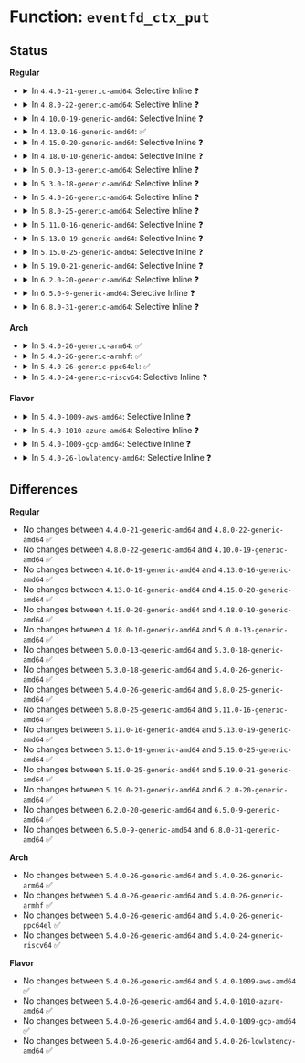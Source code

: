 # Function: <code>eventfd_ctx_put</code>

## Status
<b>Regular</b>
<ul>
<li>
<details>
<summary>In <code>4.4.0-21-generic-amd64</code>: Selective Inline ❓</summary>

```c
void eventfd_ctx_put(struct eventfd_ctx * ctx)
```

```json
{
  "name": "eventfd_ctx_put",
  "collision_type": "Unique Global",
  "inline_type": "Selective",
  "funcs": [
    {
      "addr": 18446744071581307529,
      "name": "eventfd_ctx_put",
      "external": true,
      "loc": "fs/eventfd.c:102",
      "file": "fs/eventfd.c",
      "inline": "not declared, inlined",
      "caller_inline": [
        "fs/eventfd.c:eventfd_release"
      ],
      "caller_func": [
        "mm/memcontrol.c:memcg_event_remove",
        "mm/memcontrol.c:memcg_write_event_control",
        "fs/aio.c:kiocb_free"
      ]
    }
  ],
  "symbols": [
    {
      "addr": 18446744071581307568,
      "name": "eventfd_ctx_put",
      "section": ".text",
      "bind": "STB_GLOBAL",
      "size": 23
    }
  ]
}
```
</details>
</li>
<li>
<details>
<summary>In <code>4.8.0-22-generic-amd64</code>: Selective Inline ❓</summary>

```c
void eventfd_ctx_put(struct eventfd_ctx * ctx)
```

```json
{
  "name": "eventfd_ctx_put",
  "collision_type": "Unique Global",
  "inline_type": "Selective",
  "funcs": [
    {
      "addr": 18446744071581473897,
      "name": "eventfd_ctx_put",
      "external": true,
      "loc": "fs/eventfd.c:102",
      "file": "fs/eventfd.c",
      "inline": "not declared, inlined",
      "caller_inline": [
        "fs/eventfd.c:eventfd_release"
      ],
      "caller_func": [
        "mm/memcontrol.c:memcg_write_event_control",
        "mm/memcontrol.c:memcg_event_remove",
        "fs/aio.c:kiocb_free"
      ]
    }
  ],
  "symbols": [
    {
      "addr": 18446744071581473920,
      "name": "eventfd_ctx_put",
      "section": ".text",
      "bind": "STB_GLOBAL",
      "size": 23
    }
  ]
}
```
</details>
</li>
<li>
<details>
<summary>In <code>4.10.0-19-generic-amd64</code>: Selective Inline ❓</summary>

```c
void eventfd_ctx_put(struct eventfd_ctx * ctx)
```

```json
{
  "name": "eventfd_ctx_put",
  "collision_type": "Unique Global",
  "inline_type": "Selective",
  "funcs": [
    {
      "addr": 18446744071581554585,
      "name": "eventfd_ctx_put",
      "external": true,
      "loc": "fs/eventfd.c:102",
      "file": "fs/eventfd.c",
      "inline": "not declared, inlined",
      "caller_inline": [
        "fs/eventfd.c:eventfd_release"
      ],
      "caller_func": [
        "mm/memcontrol.c:memcg_write_event_control",
        "mm/memcontrol.c:memcg_event_remove",
        "fs/aio.c:kiocb_free"
      ]
    }
  ],
  "symbols": [
    {
      "addr": 18446744071581554608,
      "name": "eventfd_ctx_put",
      "section": ".text",
      "bind": "STB_GLOBAL",
      "size": 23
    }
  ]
}
```
</details>
</li>
<li>
<details>
<summary>In <code>4.13.0-16-generic-amd64</code>: ✅</summary>

```c
void eventfd_ctx_put(struct eventfd_ctx * ctx)
```

```json
{
  "name": "eventfd_ctx_put",
  "collision_type": "Unique Global",
  "inline_type": "No",
  "funcs": [
    {
      "addr": 18446744071581608080,
      "name": "eventfd_ctx_put",
      "external": true,
      "loc": "fs/eventfd.c:102",
      "file": "fs/eventfd.c",
      "inline": "seen, unknown",
      "caller_inline": [],
      "caller_func": [
        "mm/memcontrol.c:memcg_write_event_control",
        "mm/memcontrol.c:memcg_event_remove",
        "fs/eventfd.c:eventfd_release",
        "fs/aio.c:kiocb_free"
      ]
    }
  ],
  "symbols": [
    {
      "addr": 18446744071581608080,
      "name": "eventfd_ctx_put",
      "section": ".text",
      "bind": "STB_GLOBAL",
      "size": 23
    }
  ]
}
```
</details>
</li>
<li>
<details>
<summary>In <code>4.15.0-20-generic-amd64</code>: Selective Inline ❓</summary>

```c
void eventfd_ctx_put(struct eventfd_ctx * ctx)
```

```json
{
  "name": "eventfd_ctx_put",
  "collision_type": "Unique Global",
  "inline_type": "Selective",
  "funcs": [
    {
      "addr": 18446744071581752601,
      "name": "eventfd_ctx_put",
      "external": true,
      "loc": "fs/eventfd.c:102",
      "file": "fs/eventfd.c",
      "inline": "not declared, inlined",
      "caller_inline": [
        "fs/eventfd.c:eventfd_release"
      ],
      "caller_func": [
        "mm/memcontrol.c:memcg_write_event_control",
        "mm/memcontrol.c:memcg_event_remove",
        "fs/aio.c:kiocb_free"
      ]
    }
  ],
  "symbols": [
    {
      "addr": 18446744071581752640,
      "name": "eventfd_ctx_put",
      "section": ".text",
      "bind": "STB_GLOBAL",
      "size": 27
    }
  ]
}
```
</details>
</li>
<li>
<details>
<summary>In <code>4.18.0-10-generic-amd64</code>: Selective Inline ❓</summary>

```c
void eventfd_ctx_put(struct eventfd_ctx * ctx)
```

```json
{
  "name": "eventfd_ctx_put",
  "collision_type": "Unique Global",
  "inline_type": "Selective",
  "funcs": [
    {
      "addr": 18446744071581921257,
      "name": "eventfd_ctx_put",
      "external": true,
      "loc": "fs/eventfd.c:89",
      "file": "fs/eventfd.c",
      "inline": "not declared, inlined",
      "caller_inline": [
        "fs/eventfd.c:eventfd_release"
      ],
      "caller_func": [
        "mm/memcontrol.c:memcg_write_event_control",
        "mm/memcontrol.c:memcg_event_remove",
        "fs/aio.c:io_submit_one",
        "fs/aio.c:aio_complete"
      ]
    }
  ],
  "symbols": [
    {
      "addr": 18446744071581921344,
      "name": "eventfd_ctx_put",
      "section": ".text",
      "bind": "STB_GLOBAL",
      "size": 29
    }
  ]
}
```
</details>
</li>
<li>
<details>
<summary>In <code>5.0.0-13-generic-amd64</code>: Selective Inline ❓</summary>

```c
void eventfd_ctx_put(struct eventfd_ctx * ctx)
```

```json
{
  "name": "eventfd_ctx_put",
  "collision_type": "Unique Global",
  "inline_type": "Selective",
  "funcs": [
    {
      "addr": 18446744071582005625,
      "name": "eventfd_ctx_put",
      "external": true,
      "loc": "fs/eventfd.c:89",
      "file": "fs/eventfd.c",
      "inline": "not declared, inlined",
      "caller_inline": [
        "fs/eventfd.c:eventfd_release"
      ],
      "caller_func": [
        "mm/memcontrol.c:memcg_write_event_control",
        "mm/memcontrol.c:memcg_event_remove",
        "fs/aio.c:io_submit_one",
        "fs/aio.c:aio_complete"
      ]
    }
  ],
  "symbols": [
    {
      "addr": 18446744071582005664,
      "name": "eventfd_ctx_put",
      "section": ".text",
      "bind": "STB_GLOBAL",
      "size": 29
    }
  ]
}
```
</details>
</li>
<li>
<details>
<summary>In <code>5.3.0-18-generic-amd64</code>: Selective Inline ❓</summary>

```c
void eventfd_ctx_put(struct eventfd_ctx * ctx)
```

```json
{
  "name": "eventfd_ctx_put",
  "collision_type": "Unique Global",
  "inline_type": "Selective",
  "funcs": [
    {
      "addr": 18446744071582142267,
      "name": "eventfd_ctx_put",
      "external": true,
      "loc": "fs/eventfd.c:96",
      "file": "fs/eventfd.c",
      "inline": "not declared, inlined",
      "caller_inline": [
        "fs/eventfd.c:eventfd_release"
      ],
      "caller_func": [
        "mm/memcontrol.c:memcg_write_event_control",
        "mm/memcontrol.c:memcg_event_remove",
        "fs/aio.c:io_submit_one",
        "fs/aio.c:io_submit_one",
        "fs/aio.c:aio_poll_wake",
        "fs/aio.c:aio_poll_complete_work",
        "fs/aio.c:aio_fsync_work",
        "fs/aio.c:aio_complete_rw",
        "fs/io_uring.c:__io_uring_register",
        "fs/io_uring.c:io_ring_ctx_wait_and_kill"
      ]
    }
  ],
  "symbols": [
    {
      "addr": 18446744071582142304,
      "name": "eventfd_ctx_put",
      "section": ".text",
      "bind": "STB_GLOBAL",
      "size": 28
    }
  ]
}
```
</details>
</li>
<li>
<details>
<summary>In <code>5.4.0-26-generic-amd64</code>: Selective Inline ❓</summary>

```c
void eventfd_ctx_put(struct eventfd_ctx * ctx)
```

```json
{
  "name": "eventfd_ctx_put",
  "collision_type": "Unique Global",
  "inline_type": "Selective",
  "funcs": [
    {
      "addr": 18446744071582219467,
      "name": "eventfd_ctx_put",
      "external": true,
      "loc": "fs/eventfd.c:111",
      "file": "fs/eventfd.c",
      "inline": "not declared, inlined",
      "caller_inline": [
        "fs/eventfd.c:eventfd_release"
      ],
      "caller_func": [
        "mm/memcontrol.c:memcg_write_event_control",
        "mm/memcontrol.c:memcg_event_remove",
        "fs/aio.c:io_submit_one",
        "fs/aio.c:io_submit_one",
        "fs/aio.c:aio_poll_complete_work",
        "fs/aio.c:aio_poll_put_work",
        "fs/aio.c:aio_fsync_work",
        "fs/aio.c:aio_complete_rw",
        "fs/io_uring.c:__io_uring_register",
        "fs/io_uring.c:io_ring_ctx_wait_and_kill",
        "drivers/vfio/virqfd.c:vfio_virqfd_enable",
        "drivers/vfio/virqfd.c:virqfd_shutdown",
        "drivers/vfio/pci/vfio_pci_intrs.c:vfio_msi_set_vector_signal",
        "drivers/vfio/pci/vfio_pci_intrs.c:vfio_msi_set_vector_signal",
        "drivers/vfio/pci/vfio_pci_intrs.c:vfio_intx_set_signal",
        "drivers/vfio/pci/vfio_pci_intrs.c:vfio_intx_set_signal"
      ]
    }
  ],
  "symbols": [
    {
      "addr": 18446744071582219504,
      "name": "eventfd_ctx_put",
      "section": ".text",
      "bind": "STB_GLOBAL",
      "size": 28
    }
  ]
}
```
</details>
</li>
<li>
<details>
<summary>In <code>5.8.0-25-generic-amd64</code>: Selective Inline ❓</summary>

```c
void eventfd_ctx_put(struct eventfd_ctx * ctx)
```

```json
{
  "name": "eventfd_ctx_put",
  "collision_type": "Unique Global",
  "inline_type": "Selective",
  "funcs": [
    {
      "addr": 18446744071582456331,
      "name": "eventfd_ctx_put",
      "external": true,
      "loc": "fs/eventfd.c:112",
      "file": "fs/eventfd.c",
      "inline": "not declared, inlined",
      "caller_inline": [
        "fs/eventfd.c:eventfd_release"
      ],
      "caller_func": [
        "mm/memcontrol.c:memcg_write_event_control",
        "mm/memcontrol.c:memcg_event_remove",
        "fs/aio.c:io_submit_one",
        "fs/aio.c:io_submit_one",
        "fs/aio.c:aio_poll",
        "fs/aio.c:aio_poll_wake",
        "fs/aio.c:aio_poll_complete_work",
        "fs/aio.c:aio_poll_put_work",
        "fs/aio.c:aio_fsync_work",
        "fs/aio.c:aio_complete_rw",
        "fs/io_uring.c:__io_uring_register",
        "fs/io_uring.c:io_ring_ctx_free",
        "drivers/vfio/virqfd.c:vfio_virqfd_enable",
        "drivers/vfio/virqfd.c:virqfd_shutdown",
        "drivers/vfio/pci/vfio_pci.c:vfio_pci_release",
        "drivers/vfio/pci/vfio_pci.c:vfio_pci_release",
        "drivers/vfio/pci/vfio_pci_intrs.c:vfio_pci_set_intx_trigger",
        "drivers/vfio/pci/vfio_pci_intrs.c:vfio_pci_set_intx_trigger",
        "drivers/vfio/pci/vfio_pci_intrs.c:vfio_msi_set_vector_signal",
        "drivers/vfio/pci/vfio_pci_intrs.c:vfio_msi_set_vector_signal"
      ]
    }
  ],
  "symbols": [
    {
      "addr": 18446744071582456176,
      "name": "eventfd_ctx_put",
      "section": ".text",
      "bind": "STB_GLOBAL",
      "size": 97
    }
  ]
}
```
</details>
</li>
<li>
<details>
<summary>In <code>5.11.0-16-generic-amd64</code>: Selective Inline ❓</summary>

```c
void eventfd_ctx_put(struct eventfd_ctx * ctx)
```

```json
{
  "name": "eventfd_ctx_put",
  "collision_type": "Unique Global",
  "inline_type": "Selective",
  "funcs": [
    {
      "addr": 18446744071582513099,
      "name": "eventfd_ctx_put",
      "external": true,
      "loc": "fs/eventfd.c:112",
      "file": "fs/eventfd.c",
      "inline": "not declared, inlined",
      "caller_inline": [
        "fs/eventfd.c:eventfd_release"
      ],
      "caller_func": [
        "mm/memcontrol.c:memcg_write_event_control",
        "mm/memcontrol.c:memcg_event_remove",
        "fs/aio.c:io_submit_one",
        "fs/aio.c:io_submit_one",
        "fs/aio.c:aio_poll",
        "fs/aio.c:aio_poll_wake",
        "fs/aio.c:aio_poll_complete_work",
        "fs/aio.c:aio_poll_put_work",
        "fs/aio.c:aio_fsync_work",
        "fs/aio.c:aio_complete_rw",
        "fs/io_uring.c:__io_uring_register",
        "fs/io_uring.c:io_ring_ctx_free",
        "drivers/vfio/virqfd.c:vfio_virqfd_enable",
        "drivers/vfio/virqfd.c:virqfd_shutdown",
        "drivers/vfio/pci/vfio_pci.c:vfio_pci_release",
        "drivers/vfio/pci/vfio_pci.c:vfio_pci_release",
        "drivers/vfio/pci/vfio_pci_intrs.c:vfio_pci_set_intx_trigger",
        "drivers/vfio/pci/vfio_pci_intrs.c:vfio_pci_set_intx_trigger",
        "drivers/vfio/pci/vfio_pci_intrs.c:vfio_msi_set_vector_signal",
        "drivers/vfio/pci/vfio_pci_intrs.c:vfio_msi_set_vector_signal"
      ]
    }
  ],
  "symbols": [
    {
      "addr": 18446744071582512944,
      "name": "eventfd_ctx_put",
      "section": ".text",
      "bind": "STB_GLOBAL",
      "size": 97
    }
  ]
}
```
</details>
</li>
<li>
<details>
<summary>In <code>5.13.0-19-generic-amd64</code>: Selective Inline ❓</summary>

```c
void eventfd_ctx_put(struct eventfd_ctx * ctx)
```

```json
{
  "name": "eventfd_ctx_put",
  "collision_type": "Unique Global",
  "inline_type": "Selective",
  "funcs": [
    {
      "addr": 18446744071582540875,
      "name": "eventfd_ctx_put",
      "external": true,
      "loc": "fs/eventfd.c:112",
      "file": "fs/eventfd.c",
      "inline": "not declared, inlined",
      "caller_inline": [
        "fs/eventfd.c:eventfd_release"
      ],
      "caller_func": [
        "mm/memcontrol.c:memcg_write_event_control",
        "mm/memcontrol.c:memcg_event_remove",
        "fs/aio.c:io_submit_one",
        "fs/aio.c:io_submit_one",
        "fs/aio.c:aio_poll_wake",
        "fs/aio.c:aio_poll_complete_work",
        "fs/aio.c:aio_poll_put_work",
        "fs/aio.c:aio_fsync_work",
        "fs/aio.c:aio_complete_rw",
        "fs/io_uring.c:__io_uring_register",
        "fs/io_uring.c:__io_uring_register",
        "fs/io_uring.c:io_ring_ctx_free",
        "drivers/vfio/virqfd.c:vfio_virqfd_enable",
        "drivers/vfio/virqfd.c:virqfd_shutdown",
        "drivers/vfio/pci/vfio_pci.c:vfio_pci_release",
        "drivers/vfio/pci/vfio_pci.c:vfio_pci_release",
        "drivers/vfio/pci/vfio_pci_intrs.c:vfio_pci_set_intx_trigger",
        "drivers/vfio/pci/vfio_pci_intrs.c:vfio_pci_set_intx_trigger",
        "drivers/vfio/pci/vfio_pci_intrs.c:vfio_msi_set_vector_signal",
        "drivers/vfio/pci/vfio_pci_intrs.c:vfio_msi_set_vector_signal"
      ]
    }
  ],
  "symbols": [
    {
      "addr": 18446744071582540720,
      "name": "eventfd_ctx_put",
      "section": ".text",
      "bind": "STB_GLOBAL",
      "size": 97
    }
  ]
}
```
</details>
</li>
<li>
<details>
<summary>In <code>5.15.0-25-generic-amd64</code>: Selective Inline ❓</summary>

```c
void eventfd_ctx_put(struct eventfd_ctx * ctx)
```

```json
{
  "name": "eventfd_ctx_put",
  "collision_type": "Unique Global",
  "inline_type": "Selective",
  "funcs": [
    {
      "addr": 18446744071582856987,
      "name": "eventfd_ctx_put",
      "external": true,
      "loc": "fs/eventfd.c:110",
      "file": "fs/eventfd.c",
      "inline": "not declared, inlined",
      "caller_inline": [
        "fs/eventfd.c:eventfd_release"
      ],
      "caller_func": [
        "mm/memcontrol.c:memcg_write_event_control",
        "mm/memcontrol.c:memcg_event_remove",
        "fs/aio.c:io_submit_one",
        "fs/aio.c:io_submit_one",
        "fs/aio.c:aio_poll_wake",
        "fs/aio.c:aio_poll_complete_work",
        "fs/aio.c:aio_poll_put_work",
        "fs/aio.c:aio_fsync_work",
        "fs/aio.c:aio_complete_rw",
        "fs/io_uring.c:__io_uring_register",
        "fs/io_uring.c:__io_uring_register",
        "fs/io_uring.c:io_ring_ctx_free",
        "drivers/vfio/virqfd.c:vfio_virqfd_enable",
        "drivers/vfio/virqfd.c:virqfd_shutdown",
        "drivers/vfio/pci/vfio_pci_core.c:vfio_pci_core_close_device",
        "drivers/vfio/pci/vfio_pci_core.c:vfio_pci_core_close_device",
        "drivers/vfio/pci/vfio_pci_intrs.c:vfio_pci_set_intx_trigger",
        "drivers/vfio/pci/vfio_pci_intrs.c:vfio_pci_set_intx_trigger",
        "drivers/vfio/pci/vfio_pci_intrs.c:vfio_msi_set_vector_signal",
        "drivers/vfio/pci/vfio_pci_intrs.c:vfio_msi_set_vector_signal"
      ]
    }
  ],
  "symbols": [
    {
      "addr": 18446744071582856832,
      "name": "eventfd_ctx_put",
      "section": ".text",
      "bind": "STB_GLOBAL",
      "size": 97
    }
  ]
}
```
</details>
</li>
<li>
<details>
<summary>In <code>5.19.0-21-generic-amd64</code>: Selective Inline ❓</summary>

```c
void eventfd_ctx_put(struct eventfd_ctx * ctx)
```

```json
{
  "name": "eventfd_ctx_put",
  "collision_type": "Unique Global",
  "inline_type": "Selective",
  "funcs": [
    {
      "addr": 18446744071583420297,
      "name": "eventfd_ctx_put",
      "external": true,
      "loc": "fs/eventfd.c:110",
      "file": "fs/eventfd.c",
      "inline": "not declared, inlined",
      "caller_inline": [
        "fs/eventfd.c:eventfd_release"
      ],
      "caller_func": [
        "mm/memcontrol.c:memcg_write_event_control",
        "mm/memcontrol.c:memcg_event_remove",
        "fs/aio.c:io_submit_one",
        "fs/aio.c:io_submit_one",
        "fs/aio.c:aio_poll_wake",
        "fs/aio.c:aio_poll_complete_work",
        "fs/aio.c:aio_poll_put_work",
        "fs/aio.c:aio_fsync_work",
        "fs/aio.c:aio_complete_rw",
        "io_uring/io_uring.c:io_eventfd_put",
        "drivers/vfio/virqfd.c:vfio_virqfd_enable",
        "drivers/vfio/virqfd.c:virqfd_shutdown",
        "drivers/vfio/pci/vfio_pci_core.c:vfio_pci_core_close_device",
        "drivers/vfio/pci/vfio_pci_core.c:vfio_pci_core_close_device",
        "drivers/vfio/pci/vfio_pci_intrs.c:vfio_pci_set_ctx_trigger_single",
        "drivers/vfio/pci/vfio_pci_intrs.c:vfio_pci_set_ctx_trigger_single",
        "drivers/vfio/pci/vfio_pci_intrs.c:vfio_pci_set_intx_trigger",
        "drivers/vfio/pci/vfio_pci_intrs.c:vfio_pci_set_intx_trigger",
        "drivers/vfio/pci/vfio_pci_intrs.c:vfio_msi_set_vector_signal",
        "drivers/vfio/pci/vfio_pci_intrs.c:vfio_msi_set_vector_signal"
      ]
    }
  ],
  "symbols": [
    {
      "addr": 18446744071583420128,
      "name": "eventfd_ctx_put",
      "section": ".text",
      "bind": "STB_GLOBAL",
      "size": 126
    }
  ]
}
```
</details>
</li>
<li>
<details>
<summary>In <code>6.2.0-20-generic-amd64</code>: Selective Inline ❓</summary>

```c
void eventfd_ctx_put(struct eventfd_ctx * ctx)
```

```json
{
  "name": "eventfd_ctx_put",
  "collision_type": "Unique Global",
  "inline_type": "Selective",
  "funcs": [
    {
      "addr": 18446744071584007961,
      "name": "eventfd_ctx_put",
      "external": true,
      "loc": "fs/eventfd.c:115",
      "file": "fs/eventfd.c",
      "inline": "not declared, inlined",
      "caller_inline": [
        "fs/eventfd.c:eventfd_release"
      ],
      "caller_func": [
        "mm/memcontrol.c:memcg_write_event_control",
        "mm/memcontrol.c:memcg_event_remove",
        "fs/aio.c:io_submit_one",
        "fs/aio.c:io_submit_one",
        "fs/aio.c:aio_poll_wake",
        "fs/aio.c:aio_poll_complete_work",
        "fs/aio.c:aio_poll_put_work",
        "fs/aio.c:aio_fsync_work",
        "fs/aio.c:aio_complete_rw",
        "io_uring/io_uring.c:io_eventfd_ops"
      ]
    }
  ],
  "symbols": [
    {
      "addr": 18446744071584007776,
      "name": "eventfd_ctx_put",
      "section": ".text",
      "bind": "STB_GLOBAL",
      "size": 126
    }
  ]
}
```
</details>
</li>
<li>
<details>
<summary>In <code>6.5.0-9-generic-amd64</code>: Selective Inline ❓</summary>

```c
void eventfd_ctx_put(struct eventfd_ctx * ctx)
```

```json
{
  "name": "eventfd_ctx_put",
  "collision_type": "Unique Global",
  "inline_type": "Selective",
  "funcs": [
    {
      "addr": 18446744071584233065,
      "name": "eventfd_ctx_put",
      "external": true,
      "loc": "fs/eventfd.c:115",
      "file": "fs/eventfd.c",
      "inline": "not declared, inlined",
      "caller_inline": [
        "fs/eventfd.c:eventfd_release"
      ],
      "caller_func": [
        "mm/memcontrol.c:memcg_write_event_control",
        "mm/memcontrol.c:memcg_event_remove",
        "fs/aio.c:io_submit_one",
        "fs/aio.c:io_submit_one",
        "fs/aio.c:aio_poll_wake",
        "fs/aio.c:aio_poll_complete_work",
        "fs/aio.c:aio_poll_put_work",
        "fs/aio.c:aio_fsync_work",
        "fs/aio.c:aio_complete_rw",
        "io_uring/io_uring.c:io_eventfd_ops"
      ]
    }
  ],
  "symbols": [
    {
      "addr": 18446744071584232880,
      "name": "eventfd_ctx_put",
      "section": ".text",
      "bind": "STB_GLOBAL",
      "size": 126
    }
  ]
}
```
</details>
</li>
<li>
<details>
<summary>In <code>6.8.0-31-generic-amd64</code>: Selective Inline ❓</summary>

```c
void eventfd_ctx_put(struct eventfd_ctx * ctx)
```

```json
{
  "name": "eventfd_ctx_put",
  "collision_type": "Unique Global",
  "inline_type": "Selective",
  "funcs": [
    {
      "addr": 18446744071584447897,
      "name": "eventfd_ctx_put",
      "external": true,
      "loc": "fs/eventfd.c:103",
      "file": "fs/eventfd.c",
      "inline": "not declared, inlined",
      "caller_inline": [
        "fs/eventfd.c:eventfd_release"
      ],
      "caller_func": [
        "mm/memcontrol.c:memcg_write_event_control",
        "mm/memcontrol.c:memcg_event_remove",
        "fs/aio.c:io_submit_one",
        "fs/aio.c:io_submit_one",
        "fs/aio.c:aio_poll_wake",
        "fs/aio.c:aio_poll_complete_work",
        "fs/aio.c:aio_poll_put_work",
        "fs/aio.c:aio_fsync_work",
        "fs/aio.c:aio_complete_rw",
        "io_uring/io_uring.c:io_eventfd_ops",
        "drivers/gpu/drm/drm_syncobj.c:drm_syncobj_eventfd_ioctl",
        "drivers/gpu/drm/drm_syncobj.c:syncobj_eventfd_entry_fence_func",
        "drivers/gpu/drm/drm_syncobj.c:drm_syncobj_free"
      ]
    }
  ],
  "symbols": [
    {
      "addr": 18446744071584447712,
      "name": "eventfd_ctx_put",
      "section": ".text",
      "bind": "STB_GLOBAL",
      "size": 126
    }
  ]
}
```
</details>
</li>
</ul>
<b>Arch</b>
<ul>
<li>
<details>
<summary>In <code>5.4.0-26-generic-arm64</code>: ✅</summary>

```c
void eventfd_ctx_put(struct eventfd_ctx * ctx)
```

```json
{
  "name": "eventfd_ctx_put",
  "collision_type": "Unique Global",
  "inline_type": "No",
  "funcs": [
    {
      "addr": 18446603336493783992,
      "name": "eventfd_ctx_put",
      "external": true,
      "loc": "fs/eventfd.c:111",
      "file": "fs/eventfd.c",
      "inline": "seen, unknown",
      "caller_inline": [],
      "caller_func": [
        "virt/kvm/eventfd.c:kvm_deassign_ioeventfd_idx",
        "virt/kvm/eventfd.c:kvm_deassign_ioeventfd_idx",
        "virt/kvm/eventfd.c:kvm_assign_ioeventfd_idx",
        "virt/kvm/eventfd.c:ioeventfd_destructor",
        "virt/kvm/eventfd.c:kvm_irqfd",
        "virt/kvm/eventfd.c:kvm_irqfd_assign",
        "virt/kvm/eventfd.c:kvm_irqfd_assign",
        "virt/kvm/eventfd.c:irqfd_shutdown",
        "virt/kvm/eventfd.c:irqfd_shutdown",
        "mm/memcontrol.c:memcg_write_event_control",
        "mm/memcontrol.c:memcg_write_event_control",
        "mm/memcontrol.c:memcg_event_remove",
        "fs/eventfd.c:eventfd_release",
        "fs/aio.c:io_submit_one",
        "fs/aio.c:io_submit_one",
        "fs/aio.c:io_submit_one",
        "fs/aio.c:aio_poll_wake",
        "fs/aio.c:aio_poll_complete_work",
        "fs/aio.c:aio_poll_put_work",
        "fs/aio.c:aio_fsync_work",
        "fs/aio.c:aio_complete_rw",
        "fs/io_uring.c:__arm64_sys_io_uring_register",
        "fs/io_uring.c:io_ring_ctx_wait_and_kill"
      ]
    }
  ],
  "symbols": [
    {
      "addr": 18446603336493783992,
      "name": "eventfd_ctx_put",
      "section": ".text",
      "bind": "STB_GLOBAL",
      "size": 60
    }
  ]
}
```
</details>
</li>
<li>
<details>
<summary>In <code>5.4.0-26-generic-armhf</code>: ✅</summary>

```c
void eventfd_ctx_put(struct eventfd_ctx * ctx)
```

```json
{
  "name": "eventfd_ctx_put",
  "collision_type": "Unique Global",
  "inline_type": "No",
  "funcs": [
    {
      "addr": 3227297696,
      "name": "eventfd_ctx_put",
      "external": true,
      "loc": "fs/eventfd.c:111",
      "file": "fs/eventfd.c",
      "inline": "seen, unknown",
      "caller_inline": [],
      "caller_func": [
        "mm/memcontrol.c:memcg_write_event_control",
        "mm/memcontrol.c:memcg_event_remove",
        "fs/eventfd.c:eventfd_release",
        "fs/aio.c:__se_sys_io_submit",
        "fs/aio.c:__se_sys_io_submit",
        "fs/aio.c:aio_poll_wake",
        "fs/aio.c:aio_poll_complete_work",
        "fs/aio.c:aio_poll_put_work",
        "fs/aio.c:aio_fsync_work",
        "fs/aio.c:aio_complete_rw",
        "fs/io_uring.c:__se_sys_io_uring_register",
        "fs/io_uring.c:io_ring_ctx_wait_and_kill"
      ]
    }
  ],
  "symbols": [
    {
      "addr": 3227297696,
      "name": "eventfd_ctx_put",
      "section": ".text",
      "bind": "STB_GLOBAL",
      "size": 48
    }
  ]
}
```
</details>
</li>
<li>
<details>
<summary>In <code>5.4.0-26-generic-ppc64el</code>: ✅</summary>

```c
void eventfd_ctx_put(struct eventfd_ctx * ctx)
```

```json
{
  "name": "eventfd_ctx_put",
  "collision_type": "Unique Global",
  "inline_type": "No",
  "funcs": [
    {
      "addr": 13835058055287397648,
      "name": "eventfd_ctx_put",
      "external": true,
      "loc": "fs/eventfd.c:111",
      "file": "fs/eventfd.c",
      "inline": "seen, unknown",
      "caller_inline": [],
      "caller_func": [
        "mm/memcontrol.c:memcg_write_event_control",
        "mm/memcontrol.c:memcg_event_remove",
        "fs/eventfd.c:eventfd_release",
        "fs/aio.c:io_submit_one",
        "fs/aio.c:io_submit_one",
        "fs/aio.c:io_submit_one",
        "fs/aio.c:aio_poll_wake",
        "fs/aio.c:aio_poll_complete_work",
        "fs/aio.c:aio_poll_put_work",
        "fs/aio.c:aio_fsync_work",
        "fs/aio.c:aio_complete_rw",
        "fs/io_uring.c:__se_sys_io_uring_register",
        "fs/io_uring.c:io_ring_ctx_wait_and_kill",
        "drivers/vfio/virqfd.c:vfio_virqfd_enable",
        "drivers/vfio/virqfd.c:virqfd_shutdown",
        "drivers/vfio/pci/vfio_pci_intrs.c:vfio_msi_set_vector_signal",
        "drivers/vfio/pci/vfio_pci_intrs.c:vfio_msi_set_vector_signal",
        "drivers/vfio/pci/vfio_pci_intrs.c:vfio_intx_set_signal",
        "drivers/vfio/pci/vfio_pci_intrs.c:vfio_intx_set_signal"
      ]
    }
  ],
  "symbols": [
    {
      "addr": 13835058055287397648,
      "name": "eventfd_ctx_put",
      "section": ".text",
      "bind": "STB_GLOBAL",
      "size": 56
    }
  ]
}
```
</details>
</li>
<li>
<details>
<summary>In <code>5.4.0-24-generic-riscv64</code>: Selective Inline ❓</summary>

```c
void eventfd_ctx_put(struct eventfd_ctx * ctx)
```

```json
{
  "name": "eventfd_ctx_put",
  "collision_type": "Unique Global",
  "inline_type": "Selective",
  "funcs": [
    {
      "addr": 18446743936273377266,
      "name": "eventfd_ctx_put",
      "external": true,
      "loc": "fs/eventfd.c:111",
      "file": "fs/eventfd.c",
      "inline": "not declared, inlined",
      "caller_inline": [
        "fs/eventfd.c:eventfd_release"
      ],
      "caller_func": [
        "mm/memcontrol.c:memcg_write_event_control",
        "mm/memcontrol.c:memcg_event_remove",
        "fs/aio.c:aio_poll_wake",
        "fs/aio.c:aio_poll_complete_work",
        "fs/aio.c:aio_poll_put_work",
        "fs/aio.c:aio_fsync_work",
        "fs/aio.c:aio_complete_rw",
        "fs/io_uring.c:__se_sys_io_uring_register",
        "fs/io_uring.c:io_ring_ctx_wait_and_kill"
      ]
    }
  ],
  "symbols": [
    {
      "addr": 18446743936273376724,
      "name": "eventfd_ctx_put",
      "section": ".text",
      "bind": "STB_GLOBAL",
      "size": 66
    }
  ]
}
```
</details>
</li>
</ul>
<b>Flavor</b>
<ul>
<li>
<details>
<summary>In <code>5.4.0-1009-aws-amd64</code>: Selective Inline ❓</summary>

```c
void eventfd_ctx_put(struct eventfd_ctx * ctx)
```

```json
{
  "name": "eventfd_ctx_put",
  "collision_type": "Unique Global",
  "inline_type": "Selective",
  "funcs": [
    {
      "addr": 18446744071582188203,
      "name": "eventfd_ctx_put",
      "external": true,
      "loc": "fs/eventfd.c:111",
      "file": "fs/eventfd.c",
      "inline": "not declared, inlined",
      "caller_inline": [
        "fs/eventfd.c:eventfd_release"
      ],
      "caller_func": [
        "mm/memcontrol.c:memcg_write_event_control",
        "mm/memcontrol.c:memcg_event_remove",
        "fs/aio.c:io_submit_one",
        "fs/aio.c:io_submit_one",
        "fs/aio.c:aio_poll_complete_work",
        "fs/aio.c:aio_poll_put_work",
        "fs/aio.c:aio_fsync_work",
        "fs/aio.c:aio_complete_rw",
        "fs/io_uring.c:__io_uring_register",
        "fs/io_uring.c:io_ring_ctx_wait_and_kill"
      ]
    }
  ],
  "symbols": [
    {
      "addr": 18446744071582188240,
      "name": "eventfd_ctx_put",
      "section": ".text",
      "bind": "STB_GLOBAL",
      "size": 28
    }
  ]
}
```
</details>
</li>
<li>
<details>
<summary>In <code>5.4.0-1010-azure-amd64</code>: Selective Inline ❓</summary>

```c
void eventfd_ctx_put(struct eventfd_ctx * ctx)
```

```json
{
  "name": "eventfd_ctx_put",
  "collision_type": "Unique Global",
  "inline_type": "Selective",
  "funcs": [
    {
      "addr": 18446744071582125771,
      "name": "eventfd_ctx_put",
      "external": true,
      "loc": "fs/eventfd.c:111",
      "file": "fs/eventfd.c",
      "inline": "not declared, inlined",
      "caller_inline": [
        "fs/eventfd.c:eventfd_release"
      ],
      "caller_func": [
        "mm/memcontrol.c:memcg_write_event_control",
        "mm/memcontrol.c:memcg_event_remove",
        "fs/aio.c:io_submit_one",
        "fs/aio.c:io_submit_one",
        "fs/aio.c:aio_poll_wake",
        "fs/aio.c:aio_poll_complete_work",
        "fs/aio.c:aio_poll_put_work",
        "fs/aio.c:aio_fsync_work",
        "fs/aio.c:aio_complete_rw",
        "fs/io_uring.c:__io_uring_register",
        "fs/io_uring.c:io_ring_ctx_wait_and_kill",
        "drivers/vfio/virqfd.c:vfio_virqfd_enable",
        "drivers/vfio/virqfd.c:virqfd_shutdown",
        "drivers/vfio/pci/vfio_pci_intrs.c:vfio_msi_set_vector_signal",
        "drivers/vfio/pci/vfio_pci_intrs.c:vfio_msi_set_vector_signal",
        "drivers/vfio/pci/vfio_pci_intrs.c:vfio_intx_set_signal",
        "drivers/vfio/pci/vfio_pci_intrs.c:vfio_intx_set_signal"
      ]
    }
  ],
  "symbols": [
    {
      "addr": 18446744071582125808,
      "name": "eventfd_ctx_put",
      "section": ".text",
      "bind": "STB_GLOBAL",
      "size": 28
    }
  ]
}
```
</details>
</li>
<li>
<details>
<summary>In <code>5.4.0-1009-gcp-amd64</code>: Selective Inline ❓</summary>

```c
void eventfd_ctx_put(struct eventfd_ctx * ctx)
```

```json
{
  "name": "eventfd_ctx_put",
  "collision_type": "Unique Global",
  "inline_type": "Selective",
  "funcs": [
    {
      "addr": 18446744071582178683,
      "name": "eventfd_ctx_put",
      "external": true,
      "loc": "fs/eventfd.c:111",
      "file": "fs/eventfd.c",
      "inline": "not declared, inlined",
      "caller_inline": [
        "fs/eventfd.c:eventfd_release"
      ],
      "caller_func": [
        "mm/memcontrol.c:memcg_write_event_control",
        "mm/memcontrol.c:memcg_event_remove",
        "fs/aio.c:io_submit_one",
        "fs/aio.c:io_submit_one",
        "fs/aio.c:aio_poll_complete_work",
        "fs/aio.c:aio_poll_put_work",
        "fs/aio.c:aio_fsync_work",
        "fs/aio.c:aio_complete_rw",
        "fs/io_uring.c:__io_uring_register",
        "fs/io_uring.c:io_ring_ctx_wait_and_kill",
        "drivers/vfio/virqfd.c:vfio_virqfd_enable",
        "drivers/vfio/virqfd.c:virqfd_shutdown",
        "drivers/vfio/pci/vfio_pci_intrs.c:vfio_msi_set_vector_signal",
        "drivers/vfio/pci/vfio_pci_intrs.c:vfio_msi_set_vector_signal",
        "drivers/vfio/pci/vfio_pci_intrs.c:vfio_intx_set_signal",
        "drivers/vfio/pci/vfio_pci_intrs.c:vfio_intx_set_signal"
      ]
    }
  ],
  "symbols": [
    {
      "addr": 18446744071582178720,
      "name": "eventfd_ctx_put",
      "section": ".text",
      "bind": "STB_GLOBAL",
      "size": 28
    }
  ]
}
```
</details>
</li>
<li>
<details>
<summary>In <code>5.4.0-26-lowlatency-amd64</code>: Selective Inline ❓</summary>

```c
void eventfd_ctx_put(struct eventfd_ctx * ctx)
```

```json
{
  "name": "eventfd_ctx_put",
  "collision_type": "Unique Global",
  "inline_type": "Selective",
  "funcs": [
    {
      "addr": 18446744071582255963,
      "name": "eventfd_ctx_put",
      "external": true,
      "loc": "fs/eventfd.c:111",
      "file": "fs/eventfd.c",
      "inline": "not declared, inlined",
      "caller_inline": [
        "fs/eventfd.c:eventfd_release"
      ],
      "caller_func": [
        "mm/memcontrol.c:memcg_write_event_control",
        "mm/memcontrol.c:memcg_event_remove",
        "fs/aio.c:io_submit_one",
        "fs/aio.c:io_submit_one",
        "fs/aio.c:aio_poll_wake",
        "fs/aio.c:aio_poll_complete_work",
        "fs/aio.c:aio_poll_put_work",
        "fs/aio.c:aio_fsync_work",
        "fs/aio.c:aio_complete_rw",
        "fs/io_uring.c:__io_uring_register",
        "fs/io_uring.c:io_ring_ctx_wait_and_kill",
        "drivers/vfio/virqfd.c:vfio_virqfd_enable",
        "drivers/vfio/virqfd.c:virqfd_shutdown",
        "drivers/vfio/pci/vfio_pci_intrs.c:vfio_msi_set_vector_signal",
        "drivers/vfio/pci/vfio_pci_intrs.c:vfio_msi_set_vector_signal",
        "drivers/vfio/pci/vfio_pci_intrs.c:vfio_intx_set_signal",
        "drivers/vfio/pci/vfio_pci_intrs.c:vfio_intx_set_signal"
      ]
    }
  ],
  "symbols": [
    {
      "addr": 18446744071582256000,
      "name": "eventfd_ctx_put",
      "section": ".text",
      "bind": "STB_GLOBAL",
      "size": 28
    }
  ]
}
```
</details>
</li>
</ul>

## Differences
<b>Regular</b>
<ul>
<li>
No changes between <code>4.4.0-21-generic-amd64</code> and <code>4.8.0-22-generic-amd64</code> ✅
</li>
<li>
No changes between <code>4.8.0-22-generic-amd64</code> and <code>4.10.0-19-generic-amd64</code> ✅
</li>
<li>
No changes between <code>4.10.0-19-generic-amd64</code> and <code>4.13.0-16-generic-amd64</code> ✅
</li>
<li>
No changes between <code>4.13.0-16-generic-amd64</code> and <code>4.15.0-20-generic-amd64</code> ✅
</li>
<li>
No changes between <code>4.15.0-20-generic-amd64</code> and <code>4.18.0-10-generic-amd64</code> ✅
</li>
<li>
No changes between <code>4.18.0-10-generic-amd64</code> and <code>5.0.0-13-generic-amd64</code> ✅
</li>
<li>
No changes between <code>5.0.0-13-generic-amd64</code> and <code>5.3.0-18-generic-amd64</code> ✅
</li>
<li>
No changes between <code>5.3.0-18-generic-amd64</code> and <code>5.4.0-26-generic-amd64</code> ✅
</li>
<li>
No changes between <code>5.4.0-26-generic-amd64</code> and <code>5.8.0-25-generic-amd64</code> ✅
</li>
<li>
No changes between <code>5.8.0-25-generic-amd64</code> and <code>5.11.0-16-generic-amd64</code> ✅
</li>
<li>
No changes between <code>5.11.0-16-generic-amd64</code> and <code>5.13.0-19-generic-amd64</code> ✅
</li>
<li>
No changes between <code>5.13.0-19-generic-amd64</code> and <code>5.15.0-25-generic-amd64</code> ✅
</li>
<li>
No changes between <code>5.15.0-25-generic-amd64</code> and <code>5.19.0-21-generic-amd64</code> ✅
</li>
<li>
No changes between <code>5.19.0-21-generic-amd64</code> and <code>6.2.0-20-generic-amd64</code> ✅
</li>
<li>
No changes between <code>6.2.0-20-generic-amd64</code> and <code>6.5.0-9-generic-amd64</code> ✅
</li>
<li>
No changes between <code>6.5.0-9-generic-amd64</code> and <code>6.8.0-31-generic-amd64</code> ✅
</li>
</ul>
<b>Arch</b>
<ul>
<li>
No changes between <code>5.4.0-26-generic-amd64</code> and <code>5.4.0-26-generic-arm64</code> ✅
</li>
<li>
No changes between <code>5.4.0-26-generic-amd64</code> and <code>5.4.0-26-generic-armhf</code> ✅
</li>
<li>
No changes between <code>5.4.0-26-generic-amd64</code> and <code>5.4.0-26-generic-ppc64el</code> ✅
</li>
<li>
No changes between <code>5.4.0-26-generic-amd64</code> and <code>5.4.0-24-generic-riscv64</code> ✅
</li>
</ul>
<b>Flavor</b>
<ul>
<li>
No changes between <code>5.4.0-26-generic-amd64</code> and <code>5.4.0-1009-aws-amd64</code> ✅
</li>
<li>
No changes between <code>5.4.0-26-generic-amd64</code> and <code>5.4.0-1010-azure-amd64</code> ✅
</li>
<li>
No changes between <code>5.4.0-26-generic-amd64</code> and <code>5.4.0-1009-gcp-amd64</code> ✅
</li>
<li>
No changes between <code>5.4.0-26-generic-amd64</code> and <code>5.4.0-26-lowlatency-amd64</code> ✅
</li>
</ul>
